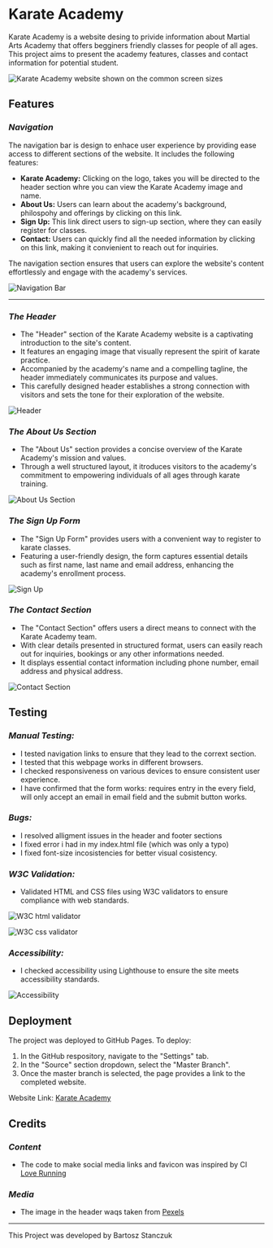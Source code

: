 # Karate Academy

Karate Academy is a website desing to privide information about Martial Arts Academy that offers
 begginers friendly classes for people of all ages. This project aims to present the academy features, classes and contact information for potential student.

![Karate Academy website shown on the common screen sizes](documentation/responsive.PNG)

## Features

### **_Navigation_**

The navigation bar is design to enhace user experience by providing ease access to different sections of the website. It includes the following features:

* **Karate Academy:** Clicking on the logo, takes you will be directed to the header section whre you can view the Karate Academy image and name.
* **About Us:** Users can learn about the academy's background, philospohy and offerings by clicking on this link.
* **Sign Up:** This link direct users to sign-up section, where they can easily register for classes.
* **Contact:** Users can quickly find all the needed information by clicking on this link, making it convienient to reach out for inquiries.

The navigation section ensures that users can explore the website's content effortlessly and engage with the academy's services.

![Navigation Bar](documentation/navigation.PNG)

---

### **_The Header_**

* The "Header" section of the Karate Academy website is a captivating introduction to the site's content.
* It features an engaging image that visually represent the spirit of karate practice.
* Accompanied by the academy's name and a compelling tagline, the header immediately communicates its purpose and values.
* This carefully designed header establishes a strong connection with visitors and sets the tone for their exploration of the website.

![Header](documentation/header.PNG)

### **_The About Us Section_**

* The "About Us" section provides a concise overview of the Karate Academy's mission and values.
* Through a well structured layout, it itroduces visitors to the academy's commitment to empowering individuals of all ages through karate training.

![About Us Section](documentation/about_us.PNG)

### **_The Sign Up Form_**

* The "Sign Up Form" provides users with a convenient way to register to karate classes.
* Featuring a user-friendly design, the form captures essential details such as first name, last name and email address, enhancing the academy's enrollment process.

![Sign Up](documentation/sign_up.PNG)

### **_The Contact Section_**

* The "Contact Section" offers users a direct means to connect with the Karate Academy team.
* With clear details presented in structured format, users can easily reach out for inquiries, bookings or any other informations needed.
* It displays essential contact information including phone number, email address and physical address.

![Contact Section](documentation/contact.PNG)

## Testing

### **_Manual Testing:_**

* I tested navigation links to ensure that they lead to the corrext section.
* I tested that this webpage works in different browsers.
* I checked responsiveness on various devices to ensure consistent user experience.
* I have confirmed that the form works: requires entry in the every field, will only accept an email in email field and the submit button works.

### **_Bugs:_**

* I resolved alligment issues in the header and footer sections
* I fixed error i had in my index.html file (which was only a typo)
* I fixed font-size incosistencies for better visual cosistency.

### **_W3C Validation:_**

* Validated HTML and CSS files using W3C validators to ensure compliance with web standards.

![W3C html validator](documentation/w3c_html.PNG)

![W3C css validator](documentation/w3c_css.PNG)

### **_Accessibility:_**

* I checked accessibility using Lighthouse to ensure the site meets accessibility standards.

![Accessibility](documentation/accessibility.PNG)

## Deployment

The project was deployed to GitHub Pages. To deploy:

1. In the GitHub respository, navigate to the "Settings" tab.
2. In the "Source" section dropdown, select the "Master Branch".
3. Once the master branch is selected, the page provides a link to the completed website.

Website Link: [Karate Academy](https://barry1701.github.io/Karate_Academy-P1/)

## Credits

### **_Content_**

* The code to make social media links and favicon was inspired by CI [Love Running](https://barry1701.github.io/Love_Running/)

### **_Media_**

* The image in the header waqs taken from [Pexels](https://www.pexels.com/)

---

This Project was developed by Bartosz Stanczuk
